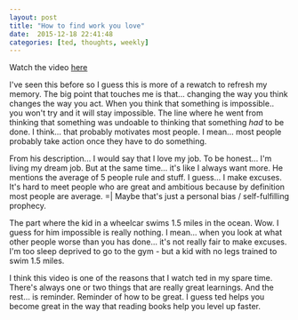 ```yaml
---
layout: post
title: "How to find work you love"
date:  2015-12-18 22:41:48
categories: [ted, thoughts, weekly]
---
```

Watch the video [here](https://www.youtube.com/watch?v=bvAEJ8G9l9U)

I've seen this before so I guess this is more of a rewatch to refresh my memory. The big point that touches me is that... changing the way you think changes the way you act. When you think that something is impossible.. you won't try and it will stay impossible. The line where he went from thinking that something was undoable to thinking that something *had* to be done. I think... that probably motivates most people. I mean... most people probably take action once they have to do something.

From his description... I would say that I love my job. To be honest... I'm living my dream job. But at the same time... it's like I always want more. He mentions the average of 5 people rule and stuff. I guess... I make excuses. It's hard to meet people who are great and ambitious because by definition most people are average. =| Maybe that's just a personal bias / self-fulfilling prophecy.

The part where the kid in a wheelcar swims 1.5 miles in the ocean. Wow. I guess for him impossible is really nothing. I mean... when you look at what other people worse than you has done... it's not really fair to make excuses. I'm too sleep deprived to go to the gym - but a kid with no legs trained to swim 1.5 miles.

I think this video is one of the reasons that I watch ted in my spare time. There's always one or two things that are really great learnings. And the rest... is reminder. Reminder of how to be great. I guess ted helps you become great in the way that reading books help you level up faster.
